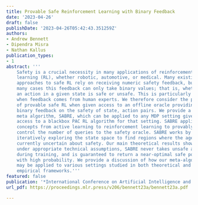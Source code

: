 ```yaml
---
title: Provable Safe Reinforcement Learning with Binary Feedback
date: '2023-04-26'
draft: false
publishDate: '2023-04-26T05:42:43.351259Z'
authors:
- Andrew Bennett
- Dipendra Misra
- Nathan Kallus
publication_types:
- 1
abstract: '''
    Safety is a crucial necessity in many applications of reinforcement
    learning (RL), whether robotic, automotive, or medical. Many existing
    approaches to safe RL rely on receiving numeric safety feedback, but in
    many cases this feedback can only take binary values; that is, whether
    an action in a given state is safe or unsafe. This is particularly true
    when feedback comes from human experts. We therefore consider the problem
    of provable safe RL when given access to an offline oracle providing
    binary feedback on the safety of state, action pairs. We provide a novel
    meta algorithm, SABRE, which can be applied to any MDP setting given
    access to a blackbox PAC RL algorithm for that setting. SABRE applies
    concepts from active learning to reinforcement learning to provably
    control the number of queries to the safety oracle. SABRE works by
    iteratively exploring the state space to find regions where the agent is
    currently uncertain about safety. Our main theoretical results shows that,
    under appropriate technical assumptions, SABRE never takes unsafe actions
    during training, and is guaranteed to return a near-optimal safe policy
    with high probability. We provide a discussion of how our meta-algorithm
    may be applied to various settings studied in both theoretical and
    empirical frameworks.'''
featured: false
publication: '*International Conference on Artificial Intelligence and Statistics (AISTATS)*'
url_pdf: https://proceedings.mlr.press/v206/bennett23a/bennett23a.pdf

---
```

